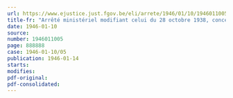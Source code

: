 ```yaml
---
url: https://www.ejustice.just.fgov.be/eli/arrete/1946/01/10/1946011005/justel
title-fr: "Arrêté ministériel modifiant celui du 28 octobre 1938, concernant l'exportation des chicorées-witloof pour une destination autre que celle du Grand-Duché de Luxembourg (rapporté par AM 10-05-1947, art. 2)"
date: 1946-01-10
source:
number: 1946011005
page: 888888
case: 1946-01-10/05
publication: 1946-01-14
starts:
modifies:
pdf-original:
pdf-consolidated:
---
```


